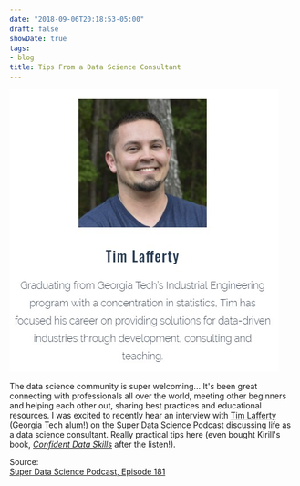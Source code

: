 ```yaml
---
date: "2018-09-06T20:18:53-05:00"
draft: false
showDate: true
tags:
- blog
title: Tips From a Data Science Consultant
---
```


![](https://raw.githubusercontent.com/JavOrraca/Home/gh-pages/assets/img/Tim.jpg)

The data science community is super welcoming... It's been great connecting with professionals all over the world, meeting other beginners and helping each other out, sharing best practices and educational resources. I was excited to recently hear an interview with [Tim Lafferty](https://www.linkedin.com/in/tim-lafferty/) (Georgia Tech alum!) on the Super Data Science Podcast discussing life as a data science consultant. Really practical tips here (even bought Kirill's book, [_Confident Data Skills_](https://confidentdataskills.com/) after the listen!).

Source:
<br/>[Super Data Science Podcast, Episode 181](https://www.superdatascience.com/10-tips-data-science-consultant/)
